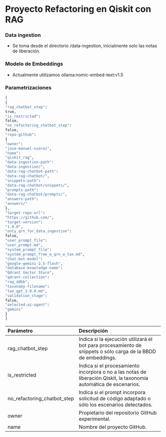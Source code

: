 # Proyecto Refactoring en Qiskit con RAG

### Data ingestion

   - Se toma desde el directorio /data-ingestion, inicialmente solo las notas de liberación.

### Modelo de Embeddings

   - Actualmente utilizamos ollama:nomic-embed-text:v1.5

### Parametrizaciones

```python
[
{
"rag_chatbot_step": 
true,
"is_restricted": 
false,
"no_refactoring_chatbot_step": 
false,
"repo-github": 
{
"owner": 
"jose-manuel-suarez",
"name": 
"qiskit_rag",
"data-ingestion-path": 
"data-ingestion/",
"data-rag-chatbot-path": 
"data-rag-chatbot/",
"snippets-path": 
"data-rag-chatbot/snippets/",
"prompts-path": 
"data-rag-chatbot/prompts/",
"answers-path": 
"answers/"
},
"target-repo-url": 
"https://github.com/",
"target-version": 
"1.0.0",
"only_qrn_for_data_ingestion": 
false,
"user_prompt_file": 
"user_prompt.md",
"system_prompt_file": 
"system_prompt_free_w_qrn_w_tax.md",
"chat-bot-model": 
"google-gemini-2.5-flash",
"database-knowledge-name": 
"Qdrant Vector Store",
"qdrant-collection": 
"rag_ddbb",
"taxonomy-filename": 
"tax_gpt_1.0.0.md",
"validation_stage": 
false,
"selected-ai-agent": 
"gemini"
}
]
```

| Parámetro | Descripción |
| :-------  | :---------  |
| rag_chatbot_step | Indica si la ejecución utilizará el bot para procesamiento de snippets o sólo carga de la BBDD de embeddings. |
| is_restricted | Indica si el procesamiento incorpora o no a las notas de liberación Qiskit, la taxonomía automática de escenarios. |
| no_refactoring_chatbot_step | Indica si el prompt incorpora solicitud de código adaptado o sólo los escenarios detectados. |
| owner | Propietario del repositorio GitHub experimental. |
| name | Nombre del proyecto GitHub. |
